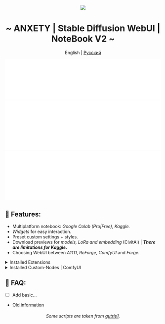 <div align="center">
<img width="1080px" height="auto" src="https://raw.githubusercontent.com/anxety-solo/sdAIgen/dev/.Docs/Imgs/sample.png"/></br>
<h1>~ ANXETY | Stable Diffusion WebUI | NoteBook V2 ~</h1>
	
English | [Русский](README.ru-ru.md)
 
</div>

<div align="center">
    <a href="https://discord.gg/eemJdDusvH">
        <img src=".Docs/SVG/en/discord-en.svg" width="800" height="130" alt="discord">
    </a>
    <a href="https://colab.research.google.com/github/anxety-solo/sdAIgen/blob/main/notebook/ANXETY_sdAIgen_EN.ipynb">
        <img src=".Docs/SVG/en/colab-en.svg" width="800" height="160" alt="colab">
    </a>
    <a href="https://www.kaggle.com/code/sou1omon/tests">
        <img src=".Docs/SVG/en/kaggle-en.svg" width="800" height="160" alt="kaggle">
    </a>
</div>

## 🌟 Features:
  - Multiplatform notebook: *Google Colab (Pro|Free), Kaggle.*
  - *Widgets* for easy interaction.
  - Preset custom settings + styles.
  - Download previews for *models, LoRa and embedding* (CivitAi) | ***There are limitations for Kaggle.***
  - Choosing WebUI between *A1111*, *ReForge*, *ComfyUI* and *Forge.*

<details>
<summary>Installed Extensions</summary>

- [adetailer](https://github.com/Bing-su/adetailer)
- [anxety-theme](https://github.com/anxety-solo/anxety-theme)
- [aspect-ratio-helper](https://github.com/thomasasfk/sd-webui-aspect-ratio-helper)
- [canvas-zoom](https://github.com/richrobber2/canvas-zoom)
- [CivitAi-Browser-plus](https://github.com/anxety-solo/sd-civitai-browser-plus) 
- [Config-Presets](https://github.com/Zyin055/Config-Presets)
- [ControlNet](https://github.com/Mikubill/sd-webui-controlnet)
- [infinite-image-browsing](https://github.com/zanllp/sd-webui-infinite-image-browsing)
- [webui_timer](https://github.com/anxety-solo/webui_timer)
- [regional-prompter](https://github.com/hako-mikan/sd-webui-regional-prompter)
- [sd-encrypt-image](https://github.com/viyiviyi/sd-encrypt-image)
- [sd-image-info](https://github.com/gutris1/sd-image-info)
- [sd-hub](https://github.com/gutris1/sd-hub)
- [state](https://github.com/ilian6806/stable-diffusion-webui-state)
- [supermerger](https://github.com/hako-mikan/sd-webui-supermerger)
- [tag-complete](https://github.com/DominikDoom/a1111-sd-webui-tagcomplete)
- [Umi-AI-Wildcards](https://github.com/Tsukreya/Umi-AI-Wildcards)
- [wd14-tagger](https://github.com/picobyte/stable-diffusion-webui-wd14-tagger)

</details>

<details>
<summary>Installed Custom-Nodes | ComfyUI</summary>

- [ComfyUI-Manager](https://github.com/ltdrdata/ComfyUI-Manager)
- [ComfyUI-Custom-Scripts](https://github.com/pythongosssss/ComfyUI-Custom-Scripts)
- [UltimateSDUpscale](https://github.com/ssitu/ComfyUI_UltimateSDUpscale)

</details>

## 🚧 FAQ:
- [ ] Add basic...
- [Old information](https://rentry.co/anxety-sdw-faq-en)

<div align="center">
	<h6>Some scripts are taken from <a href="https://github.com/gutris1">gutris1</a>.</h6>
</div>